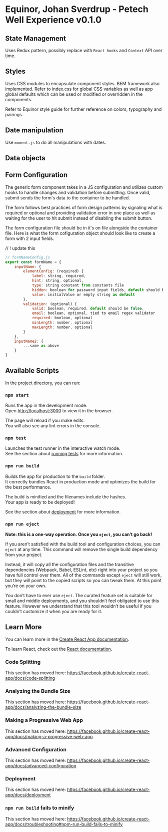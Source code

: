 # Equinor, Johan Sverdrup - Petech Well Experience v0.1.0

## State Management

Uses Redux pattern, possibly replace with `React hooks` and `Context` API over time.

## Styles

Uses CSS modules to encapsulate component styles. BEM framework also implemented. Refer to index.css for global CSS variables as well as app global defaults which can be used or modified or overridden in the components.

Refer to Equinor style guide for further reference on colors, typography and pairings.

## Date manipulation

Use `moment.js` to do all manipulations with dates.

## Data objects
<!-- ? Tentative -->
<!-- Uses `normalizr` to flatten data objects from back-end to streamline data traversal and iteration. -->

## Form Configuration

The generic form component takes in a JS configuration and utilizes custom hooks to handle changes and validation before submitting. Once valid, submit sends the form's data to the container to be handled.

The form follows best practices of form design patterns by signaling what is required or optional and providing validation error in one place as well as waiting for the user to hit submit instead of disabling the submit button.

The form configuration file should be in it's on file alongside the container file.
Here is what the form cofiguration object should look like to create a form with 2 input fields.

// ! update this
```js
// formNameConfig.js
export const formName = {
    inputName: {
        elementConfig: (required) {
            label: string, required,
            hint: string, optional,
            type: string constant from constants file
            hidden: boolean for password input fields, default should be true
            value: initialValue or empty string as default
        },
        validation: (optional) {
            valid: boolean, required, default should be false,
            email: boolean, optional, tied to email regex validator
            required: boolean, optional
            minLength: number, optional
            maxLength: number, optional
        }
    },
    inputName2: {
        ...same as above
    }
}
```

## Available Scripts

In the project directory, you can run:

### `npm start`

Runs the app in the development mode.<br>
Open [http://localhost:3000](http://localhost:3000) to view it in the browser.

The page will reload if you make edits.<br>
You will also see any lint errors in the console.

### `npm test`

Launches the test runner in the interactive watch mode.<br>
See the section about [running tests](https://facebook.github.io/create-react-app/docs/running-tests) for more information.

### `npm run build`

Builds the app for production to the `build` folder.<br>
It correctly bundles React in production mode and optimizes the build for the best performance.

The build is minified and the filenames include the hashes.<br>
Your app is ready to be deployed!

See the section about [deployment](https://facebook.github.io/create-react-app/docs/deployment) for more information.

### `npm run eject`

**Note: this is a one-way operation. Once you `eject`, you can’t go back!**

If you aren’t satisfied with the build tool and configuration choices, you can `eject` at any time. This command will remove the single build dependency from your project.

Instead, it will copy all the configuration files and the transitive dependencies (Webpack, Babel, ESLint, etc) right into your project so you have full control over them. All of the commands except `eject` will still work, but they will point to the copied scripts so you can tweak them. At this point you’re on your own.

You don’t have to ever use `eject`. The curated feature set is suitable for small and middle deployments, and you shouldn’t feel obligated to use this feature. However we understand that this tool wouldn’t be useful if you couldn’t customize it when you are ready for it.

## Learn More

You can learn more in the [Create React App documentation](https://facebook.github.io/create-react-app/docs/getting-started).

To learn React, check out the [React documentation](https://reactjs.org/).

### Code Splitting

This section has moved here: https://facebook.github.io/create-react-app/docs/code-splitting

### Analyzing the Bundle Size

This section has moved here: https://facebook.github.io/create-react-app/docs/analyzing-the-bundle-size

### Making a Progressive Web App

This section has moved here: https://facebook.github.io/create-react-app/docs/making-a-progressive-web-app

### Advanced Configuration

This section has moved here: https://facebook.github.io/create-react-app/docs/advanced-configuration

### Deployment

This section has moved here: https://facebook.github.io/create-react-app/docs/deployment

### `npm run build` fails to minify

This section has moved here: https://facebook.github.io/create-react-app/docs/troubleshooting#npm-run-build-fails-to-minify
